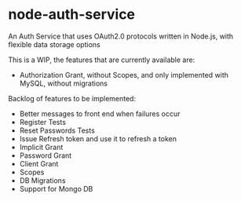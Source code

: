 # node-auth-service
An Auth Service that uses OAuth2.0 protocols written in Node.js, with flexible data storage options

This is a WIP, the features that are currently available are:
* Authorization Grant, without Scopes, and only implemented with MySQL, without migrations

Backlog of features to be implemented:
* Better messages to front end when failures occur
* Register Tests
* Reset Passwords Tests
* Issue Refresh token and use it to refresh a token 
* Implicit Grant
* Password Grant
* Client Grant
* Scopes
* DB Migrations
* Support for Mongo DB